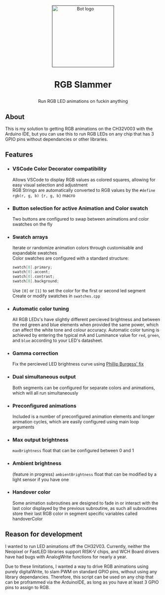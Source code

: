 <p align="center">
  <a href="" rel="noopener">
 <img width=200px height=200px src="https://avatars.githubusercontent.com/u/129355944?v=4" alt="Bot logo"></a>
</p>

# <p align="center">RGB Slammer</p>
<p align="center">Run RGB LED animations on fuckin anything</p>

## About <a name = "about"></a>

This is my solution to getting RGB animations on the CH32V003 with the Arduino IDE, but you can use this to run RGB LEDs on any chip that has 3 GPIO pins without dependancies or other libraries.

 ## Features <a name = "features"></a>
- ### VSCode Color Decorator compatibility
    Allows VSCode to display RGB values as colored squares, allowing for easy visual selection and adjustment<br>
    RGB Strings are automatically converted to RGB values by the `#define rgb(r, g, b) {r, g, b}` macro
- ### Button selection for active Animation and Color swatch
    Two buttons are configured to swap between animations and color swatches on the fly
- ### Swatch arrays
    Iterate or randomize animation colors through customisable and expandable swatches<br>Color swatches are configured with a standard structure:
    ```cpp
    swatch[0].primary;
    swatch[0].accent;
    swatch[0].contrast;
    swatch[0].background;
    ```
    Use `[0]` or `[1]` to set the color for the first or second led segment<br>Create or modify swatches in `swatches.cpp`
- ### Automatic color tuning
    All RGB LEDs's have slightly different percieved brightness and between the red green and blue elements when provided the same power, which can affect the white tone and colour accuracy. Automatic color tuning is achieved by entering the typical mA and Luminance value for `red`, `green`, and `blue` according to your LED's datasheet.
- ### Gamma correction
    Fix the percieved LED brightness curve using <a href="https://learn.adafruit.com/led-tricks-gamma-correction/">Phillip Burgess' fix</a>
- ### Dual simultaneous output
    Both segments can be configured for separate colors and animations, which will all run simultaneously
- ### Preconfigured animations
    Included is a number of preconfigured animation elements and longer animation cycles, which are easily configured using main loop arguments
- ### Max output brightness
    `maxBrightness` float that can be configured between 0 and 1
- ### Ambient brightness
    (feature in progress)
    `ambientBrightness` float that can be modified by a light sensor if you have one
- ### Handover color
    Some animation subroutines are designed to fade in or interact with the last color displayed by the previous subroutine, as such all subroutines store their last RGB color in segment specific variables called handoverColor

## Reason for development
I wanted to run LED animations off the CH32V03.
Currently, neither the Neopixel or FastLED libraries support RISK-V chips, and WCH Board drivers have had bugs with AnalogWrite functions for nearly a year.

Due to these limitations, I wanted a way to drive RGB animations using purely digitalWrite, to slam PWM on standard GPIO pins, without using any library dependancies. Therefore, this script can be used on any chip that can be proframmed via the ArduinoIDE, as long as you have at least 3 GPIO pins to assign to RGB.
